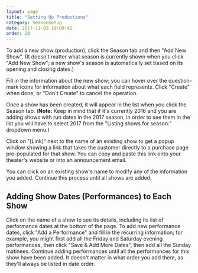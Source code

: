 ```yaml
---
layout: page
title: "Setting Up Productions"
category: SeasonSetup
date: 2017-11-03 19:09:42
order: 20
---
```



To add a new show (production), click the Season tab and then "Add New
Show".  (It doesn't matter what season is currently shown when you click
"Add New Show"; a new show's season is automatically set based on its
opening and closing dates.)

Fill in the information about the new show; you can hover over the
question-mark icons for information about what each field represents.
Click "Create" when done, or "Don't Create" to cancel the operation.

Once a show has been created, it will appear in the list when you click
the Season tab.  (**Note:** Keep in mind that if it's currently 2016 and
you are adding shows with run dates in the 2017 season, in order to see
them in the list you will have to select 2017 from the "Listing shows
for season:" dropdown menu.)

Click on "[Link]" next to the name of an existing show to get a popup
window showing a link that takes the customer directly to a purchase
page pre-populated for that show.  You can copy and paste this link onto
your theater's website or into an announcement email.

You can click on an existing show's name to modify any of the
information you added.  Continue this process until all shows are added.

## Adding Show Dates (Performances) to Each Show

Click on the name of a show to see its details, including its list of
performance dates at the bottom of the page.  To add new performance
dates, click "Add a Performance" and fill in the recurring information;
for example, you might first add all the Friday and Saturday evening
performances, then click "Save & Add More Dates", then add all
the Sunday matinees.  Continue adding performances until all the
performances for this show have been added.  It doesn't matter in what
order you add them, as they'll always be listed in date order.
